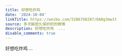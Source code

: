 ```yaml
---
title: 好想吃炸鸡
date: '2024-10-04'
linkTitle: https://weibo.com/5286768287/OA0g3mw1t
source: 多次婉拒久保织织的微博
description: 好想吃炸鸡  ...
disable_comments: true
---
```

好想吃炸鸡  ...
